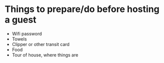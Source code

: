 Things to prepare/do before hosting a guest
===========================================

* Wifi password
* Towels
* Clipper or other transit card
* Food
* Tour of house, where things are
